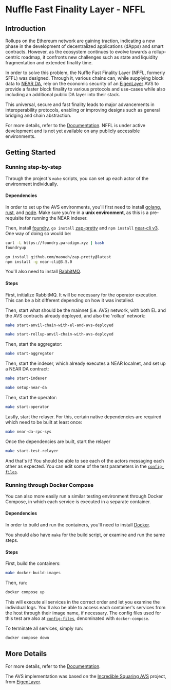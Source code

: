 # Nuffle Fast Finality Layer - NFFL

## Introduction

Rollups on the Ethereum network are gaining traction, indicating a new phase
in the development of decentralized applications (dApps) and smart contracts.
However, as the ecosystem continues to evolve towards a rollup-centric roadmap,
it confronts new challenges such as state and liquidity fragmentation and
extended finality time.

In order to solve this problem, the Nuffle Fast Finality Layer (NFFL, formerly SFFL) was
designed. Through it, various chains can, while supplying block data to
[NEAR DA](https://github.com/Nuffle-Labs/data-availability), rely on the
economic security of an [EigenLayer](https://www.eigenlayer.xyz) AVS to provide
a faster block finality to various protocols and use-cases while also including
an additional public DA layer into their stack.

This universal, secure and fast finality leads to major advancements in
interoperability protocols, enabling or improving designs such as general
bridging and chain abstraction.

For more details, refer to the [Documentation](https://nffl.nethermind.io/).
NFFL is under active development and is not yet available on any publicly
accessible environments.

## Getting Started

### Running step-by-step

Through the project's `make` scripts, you can set up each actor of the
environment individually.

#### Dependencies

In order to set up the AVS environments, you'll first need to install
[golang](https://go.dev/dl/),
[rust](https://doc.rust-lang.org/cargo/getting-started/installation.html), and
[node](https://nodejs.org/en/download).
Make sure you're in a **unix environment**, as this is a pre-requisite
for running the NEAR indexer.

Then, install [foundry](https://book.getfoundry.sh/getting-started/installation),
`go install` [zap-pretty](https://github.com/maoueh/zap-pretty) and `npm install`
[near-cli v3](https://github.com/near/near-cli). One way of doing so would be:

```bash
curl -L https://foundry.paradigm.xyz | bash
foundryup

go install github.com/maoueh/zap-pretty@latest
npm install -g near-cli@3.5.0
```

You'll also need to install [RabbitMQ](https://www.rabbitmq.com/docs/download).

#### Steps

First, initialize RabbitMQ. It will be necessary for the operator execution.
This can be a bit different depending on how it was installed.

Then, start what should be the mainnet (i.e. AVS) network, with both EL and
the AVS contracts already deployed, and also the 'rollup' network:

```bash
make start-anvil-chain-with-el-and-avs-deployed
```

```bash
make start-rollup-anvil-chain-with-avs-deployed
```

Then, start the aggregator:

```bash
make start-aggregator
```

Then, start the indexer, which already executes a NEAR localnet, and set up
a NEAR DA contract:

```bash
make start-indexer
```

```bash
make setup-near-da
```

Then, start the operator:

```bash
make start-operator
```

Lastly, start the relayer. For this, certain native dependencies are required which need to be built at least once:

```bash
make near-da-rpc-sys
```

Once the dependencies are built, start the relayer

```bash
make start-test-relayer
```

And that's it! You should be able to see each of the actors messaging each
other as expected. You can edit some of the test parameters in the
[`config-files`](./config-files).

### Running through Docker Compose

You can also more easily run a similar testing environment through Docker
Compose, in which each service is executed in a separate container.

#### Dependencies

In order to build and run the containers, you'll need to install
[Docker](https://www.docker.com/get-started/).

You should also have `make` for the build script, or examine and run the same
steps.

#### Steps

First, build the containers:

```bash
make docker-build-images
```

Then, run:

```bash
docker compose up
```

This will execute all services in the correct order and let you examine the
individual logs. You'll also be able to access each container's services from
the host through their image name, if necessary. The config files used for this
test are also at [`config-files`](./config-files), denominated with
`docker-compose`.

To terminate all services, simply run:

```bash
docker compose down
```

## More Details

For more details, refer to the [Documentation](https://nffl.nethermind.io/).

The AVS implementation was based on the
[Incredible Squaring AVS](https://github.com/Layr-Labs/incredible-squaring-avs)
project, from [EigenLayer](https://www.eigenlayer.xyz).
